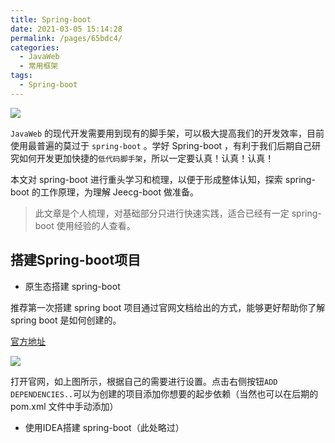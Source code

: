 ```yaml
---
title: Spring-boot
date: 2021-03-05 15:14:28
permalink: /pages/65bdc4/
categories:
  - JavaWeb
  - 常用框架
tags:
  - Spring-boot
---
```


![](https://i.loli.net/2021/03/05/cE3UlBAaQwxy5hP.png)

`JavaWeb` 的现代开发需要用到现有的脚手架，可以极大提高我们的开发效率，目前使用最普遍的莫过于 `spring-boot` 。学好 Spring-boot ，有利于我们后期自己研究如何开发更加快捷的`低代码脚手架`，所以一定要认真！认真！认真！

本文对 spring-boot 进行重头学习和梳理，以便于形成整体认知，探索 spring-boot 的工作原理，为理解 Jeecg-boot 做准备。

> 此文章是个人梳理，对基础部分只进行快速实践，适合已经有一定 spring-boot 使用经验的人查看。

<!-- more -->

## 搭建Spring-boot项目

- 原生态搭建 spring-boot

推荐第一次搭建 spring boot 项目通过官网文档给出的方式，能够更好帮助你了解 spring boot 是如何创建的。

[官方地址](https://start.spring.io/)

![](https://i.loli.net/2021/03/05/THFnNkeIbs1flA2.png)

打开官网，如上图所示，根据自己的需要进行设置。点击右侧按钮`ADD DEPENDENCIES..`可以为创建的项目添加你想要的起步依赖（当然也可以在后期的 pom.xml 文件中手动添加）

- 使用IDEA搭建 spring-boot（此处略过）
